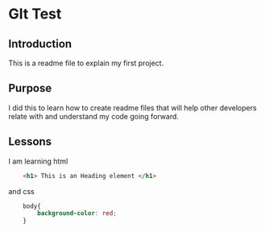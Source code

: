 # GIt Test

## Introduction

This is a readme file to explain my first project.

## Purpose

I did this to learn how to create readme files that will help other developers relate with and understand my code going forward.



## Lessons

I am learning html
```html
	<h1> This is an Heading element </h1>

```

and css

```css
	body{
		background-color: red;
	}
```